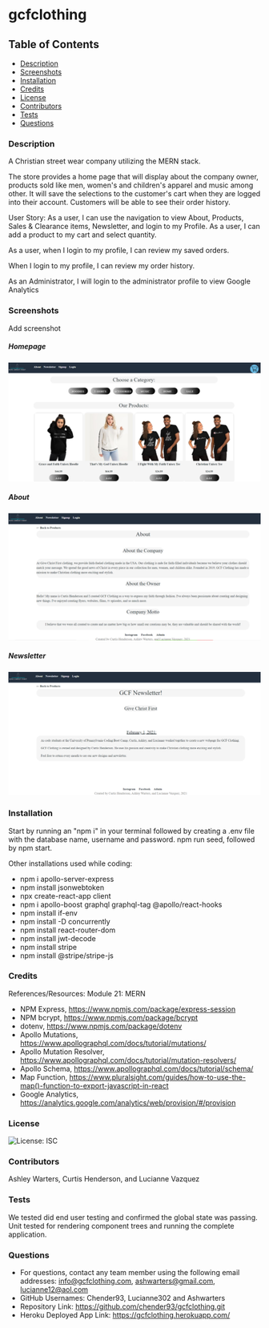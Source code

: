 # gcfclothing

## Table of Contents
* [Description](#description)
* [Screenshots](#screenshots)
* [Installation](#installation)
* [Credits](#credits)
* [License](#license)
* [Contributors](#contributors)
* [Tests](#tests) 
* [Questions](#questions) 

### Description 
A Christian street wear company utilizing the MERN stack.  

The store provides a home page that will display about the company owner, products sold like men, women's and children's apparel and music among other.  It will save the selections to the customer's cart when they are logged into their account.  Customers will be able to see their order history.

User Story: 
As a user, I can use the navigation to view About, Products, Sales & Clearance items, Newsletter, and login to my Profile. As a user, I can add a product to my cart and select quantity.  

As a user, when I login to my profile, I can review my saved orders.  

When I login to my profile, I can review my order history.

As an Administrator, I will login to the administrator profile to view Google Analytics 


### Screenshots
Add screenshot
##### Homepage
![Screenshots](./client/public/assets/homepage_screen.PNG)

##### About
![Screenshots](./client/public/assets/about.png)

##### Newsletter
![Screenshots](./client/public/assets/newsletter.png)


### Installation
Start by running an "npm i" in your terminal followed by creating a .env file with the database name, username and password. npm run seed, followed by npm start. 

Other installations used while coding: 
* npm i apollo-server-express
* npm install jsonwebtoken
* npx create-react-app client
* npm i apollo-boost graphql graphql-tag @apollo/react-hooks 
* npm install if-env
* npm install -D concurrently 
* npm install react-router-dom 
* npm install jwt-decode
* npm install stripe
* npm install @stripe/stripe-js

### Credits
References/Resources: 
Module 21: MERN
* NPM Express, https://www.npmjs.com/package/express-session <br> 
* NPM bcrypt, https://www.npmjs.com/package/bcrypt <br> 
* dotenv, https://www.npmjs.com/package/dotenv <br> 
* Apollo Mutations, https://www.apollographql.com/docs/tutorial/mutations/ <br> 
* Apollo Mutation Resolver, https://www.apollographql.com/docs/tutorial/mutation-resolvers/ <br>
* Apollo Schema, https://www.apollographql.com/docs/tutorial/schema/ <br>
* Map Function, https://www.pluralsight.com/guides/how-to-use-the-map()-function-to-export-javascript-in-react <br>
* Google Analytics, https://analytics.google.com/analytics/web/provision/#/provision <br> 

### License
![License: ISC](https://img.shields.io/badge/License-ISC-blue.svg) <br>

### Contributors
Ashley Warters, Curtis Henderson, and Lucianne Vazquez

### Tests 
We tested did end user testing and confirmed the global state was passing.  Unit tested for rendering component trees and running the complete application.   

### Questions 
* For questions, contact any team member using the following email addresses: info@gcfclothing.com, ashwarters@gmail.com, lucianne12@aol.com<br> 
* GitHub Usernames: Chender93, Lucianne302 and Ashwarters
* Repository Link: https://github.com/chender93/gcfclothing.git
* Heroku Deployed App Link: https://gcfclothing.herokuapp.com/
